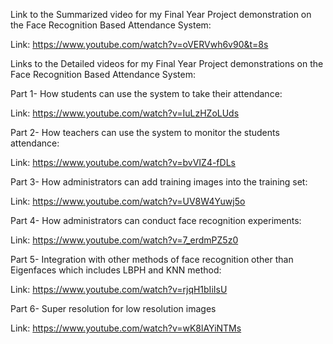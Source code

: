 Link to the Summarized video for my Final Year Project demonstration on the Face Recognition Based Attendance System:

Link: https://www.youtube.com/watch?v=oVERVwh6v90&t=8s

Links to the Detailed videos for my Final Year Project demonstrations on the Face Recognition Based Attendance System:

Part 1- How students can use the system to take their attendance:

Link: https://www.youtube.com/watch?v=IuLzHZoLUds

Part 2- How teachers can use the system to monitor the students attendance:

Link: https://www.youtube.com/watch?v=bvVIZ4-fDLs

Part 3- How administrators can add training images into the training set:

Link: https://www.youtube.com/watch?v=UV8W4Yuwj5o

Part 4- How administrators can conduct face recognition experiments:

Link: https://www.youtube.com/watch?v=7_erdmPZ5z0

Part 5- Integration with other methods of face recognition other than Eigenfaces which includes LBPH and KNN method:

Link: https://www.youtube.com/watch?v=rjqH1bIiIsU

Part 6- Super resolution for low resolution images

Link: https://www.youtube.com/watch?v=wK8lAYiNTMs
